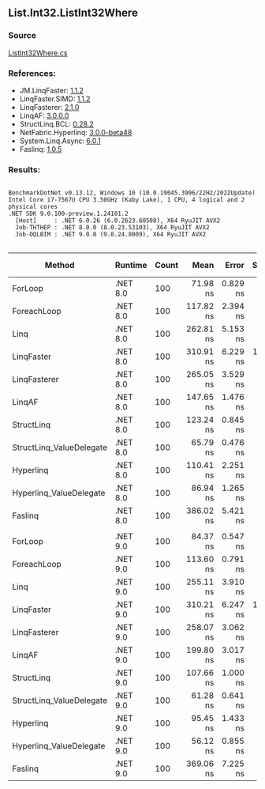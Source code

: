 ﻿## List.Int32.ListInt32Where

### Source
[ListInt32Where.cs](../LinqBenchmarks/List/Int32/ListInt32Where.cs)

### References:
- JM.LinqFaster: [1.1.2](https://www.nuget.org/packages/JM.LinqFaster/1.1.2)
- LinqFaster.SIMD: [1.1.2](https://www.nuget.org/packages/LinqFaster.SIMD/1.0.3)
- LinqFasterer: [2.1.0](https://www.nuget.org/packages/LinqFasterer/2.1.0)
- LinqAF: [3.0.0.0](https://www.nuget.org/packages/LinqAF/3.0.0.0)
- StructLinq.BCL: [0.28.2](https://www.nuget.org/packages/StructLinq/0.28.2)
- NetFabric.Hyperlinq: [3.0.0-beta48](https://www.nuget.org/packages/NetFabric.Hyperlinq/3.0.0-beta48)
- System.Linq.Async: [6.0.1](https://www.nuget.org/packages/System.Linq.Async/6.0.1)
- Faslinq: [1.0.5](https://www.nuget.org/packages/Faslinq/1.0.5)

### Results:
```

BenchmarkDotNet v0.13.12, Windows 10 (10.0.19045.3996/22H2/2022Update)
Intel Core i7-7567U CPU 3.50GHz (Kaby Lake), 1 CPU, 4 logical and 2 physical cores
.NET SDK 9.0.100-preview.1.24101.2
  [Host]     : .NET 6.0.26 (6.0.2623.60508), X64 RyuJIT AVX2
  Job-THTHEP : .NET 8.0.0 (8.0.23.53103), X64 RyuJIT AVX2
  Job-OQLBIM : .NET 9.0.0 (9.0.24.8009), X64 RyuJIT AVX2


```
| Method                   | Runtime  | Count | Mean      | Error    | StdDev    | Median    | Ratio        | RatioSD | Gen0   | Allocated | Alloc Ratio |
|------------------------- |--------- |------ |----------:|---------:|----------:|----------:|-------------:|--------:|-------:|----------:|------------:|
| ForLoop                  | .NET 8.0 | 100   |  71.98 ns | 0.829 ns |  0.692 ns |  71.76 ns |     baseline |         |      - |         - |          NA |
| ForeachLoop              | .NET 8.0 | 100   | 117.82 ns | 2.394 ns |  5.354 ns | 114.99 ns | 1.65x slower |   0.07x |      - |         - |          NA |
| Linq                     | .NET 8.0 | 100   | 262.81 ns | 5.153 ns |  6.328 ns | 260.79 ns | 3.65x slower |   0.11x | 0.0343 |      72 B |          NA |
| LinqFaster               | .NET 8.0 | 100   | 310.91 ns | 6.229 ns | 13.931 ns | 304.23 ns | 4.42x slower |   0.23x | 0.3095 |     648 B |          NA |
| LinqFasterer             | .NET 8.0 | 100   | 265.05 ns | 3.529 ns |  3.128 ns | 263.85 ns | 3.68x slower |   0.05x | 0.3328 |     696 B |          NA |
| LinqAF                   | .NET 8.0 | 100   | 147.65 ns | 1.476 ns |  1.308 ns | 147.16 ns | 2.05x slower |   0.02x |      - |         - |          NA |
| StructLinq               | .NET 8.0 | 100   | 123.24 ns | 0.845 ns |  0.705 ns | 123.07 ns | 1.71x slower |   0.02x | 0.0153 |      32 B |          NA |
| StructLinq_ValueDelegate | .NET 8.0 | 100   |  65.79 ns | 0.476 ns |  0.445 ns |  65.61 ns | 1.09x faster |   0.02x |      - |         - |          NA |
| Hyperlinq                | .NET 8.0 | 100   | 110.41 ns | 2.251 ns |  4.059 ns | 108.76 ns | 1.54x slower |   0.05x |      - |         - |          NA |
| Hyperlinq_ValueDelegate  | .NET 8.0 | 100   |  86.94 ns | 1.265 ns |  1.506 ns |  86.65 ns | 1.20x slower |   0.02x |      - |         - |          NA |
| Faslinq                  | .NET 8.0 | 100   | 386.02 ns | 5.421 ns |  6.243 ns | 384.17 ns | 5.38x slower |   0.12x | 0.3095 |     648 B |          NA |
|                          |          |       |           |          |           |           |              |         |        |           |             |
| ForLoop                  | .NET 9.0 | 100   |  84.37 ns | 0.547 ns |  0.427 ns |  84.23 ns |     baseline |         |      - |         - |          NA |
| ForeachLoop              | .NET 9.0 | 100   | 113.60 ns | 0.791 ns |  0.660 ns | 113.32 ns | 1.35x slower |   0.01x |      - |         - |          NA |
| Linq                     | .NET 9.0 | 100   | 255.11 ns | 3.910 ns |  4.655 ns | 253.32 ns | 3.01x slower |   0.05x | 0.0343 |      72 B |          NA |
| LinqFaster               | .NET 9.0 | 100   | 310.21 ns | 6.247 ns | 10.607 ns | 305.35 ns | 3.70x slower |   0.14x | 0.3095 |     648 B |          NA |
| LinqFasterer             | .NET 9.0 | 100   | 258.07 ns | 3.062 ns |  2.864 ns | 257.42 ns | 3.06x slower |   0.04x | 0.3328 |     696 B |          NA |
| LinqAF                   | .NET 9.0 | 100   | 199.80 ns | 3.017 ns |  3.591 ns | 198.80 ns | 2.38x slower |   0.06x |      - |         - |          NA |
| StructLinq               | .NET 9.0 | 100   | 107.66 ns | 1.000 ns |  0.835 ns | 107.54 ns | 1.28x slower |   0.01x | 0.0153 |      32 B |          NA |
| StructLinq_ValueDelegate | .NET 9.0 | 100   |  61.28 ns | 0.641 ns |  0.600 ns |  61.03 ns | 1.37x faster |   0.02x |      - |         - |          NA |
| Hyperlinq                | .NET 9.0 | 100   |  95.45 ns | 1.433 ns |  1.593 ns |  94.94 ns | 1.13x slower |   0.02x |      - |         - |          NA |
| Hyperlinq_ValueDelegate  | .NET 9.0 | 100   |  56.12 ns | 0.855 ns |  0.839 ns |  55.86 ns | 1.50x faster |   0.03x |      - |         - |          NA |
| Faslinq                  | .NET 9.0 | 100   | 369.06 ns | 7.225 ns |  7.730 ns | 365.08 ns | 4.37x slower |   0.10x | 0.3095 |     648 B |          NA |
